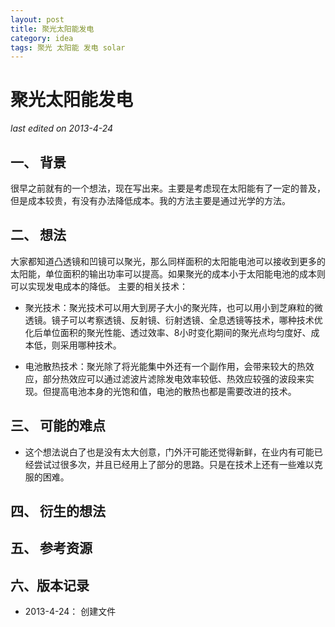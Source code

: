 ```yaml
---
layout: post
title: 聚光太阳能发电
category: idea
tags: 聚光 太阳能 发电 solar
---
```


聚光太阳能发电
===============
_last edited on 2013-4-24_

一、 背景
---------------

很早之前就有的一个想法，现在写出来。主要是考虑现在太阳能有了一定的普及，但是成本较贵，有没有办法降低成本。我的方法主要是通过光学的方法。

二、 想法
---------------

大家都知道凸透镜和凹镜可以聚光，那么同样面积的太阳能电池可以接收到更多的太阳能，单位面积的输出功率可以提高。如果聚光的成本小于太阳能电池的成本则可以实现发电成本的降低。 主要的相关技术：

- 聚光技术：聚光技术可以用大到房子大小的聚光阵，也可以用小到芝麻粒的微透镜。镜子可以考察透镜、反射镜、衍射透镜、全息透镜等技术，哪种技术优化后单位面积的聚光性能、透过效率、8小时变化期间的聚光点均匀度好、成本低，则采用哪种技术。

- 电池散热技术：聚光除了将光能集中外还有一个副作用，会带来较大的热效应，部分热效应可以通过滤波片滤除发电效率较低、热效应较强的波段来实现。但提高电池本身的光饱和值，电池的散热也都是需要改进的技术。


三、 可能的难点
---------------

- 这个想法说白了也是没有太大创意，门外汗可能还觉得新鲜，在业内有可能已经尝试过很多次，并且已经用上了部分的思路。只是在技术上还有一些难以克服的困难。


四、 衍生的想法
---------------


五、 参考资源
---------------


六、版本记录
---------------

- 2013-4-24： 创建文件